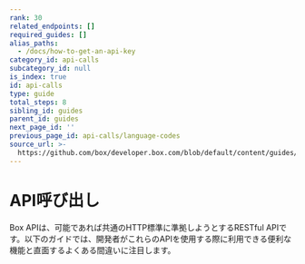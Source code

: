 ```yaml
---
rank: 30
related_endpoints: []
required_guides: []
alias_paths:
  - /docs/how-to-get-an-api-key
category_id: api-calls
subcategory_id: null
is_index: true
id: api-calls
type: guide
total_steps: 8
sibling_id: guides
parent_id: guides
next_page_id: ''
previous_page_id: api-calls/language-codes
source_url: >-
  https://github.com/box/developer.box.com/blob/default/content/guides/api-calls/index.md
---
```

# API呼び出し

Box APIは、可能であれば共通のHTTP標準に準拠しようとするRESTful APIです。以下のガイドでは、開発者がこれらのAPIを使用する際に利用できる便利な機能と直面するよくある間違いに注目します。
